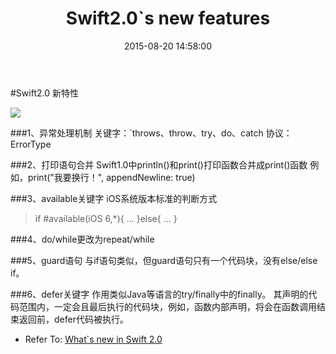 ﻿---
layout: post
title:  "Swift2.0`s new features"
date:   2015-08-20 14:58:00
categories: Swift
---

#Swift2.0 新特性

![](https://developer.apple.com/assets/elements/icons/128x128/swift.png)

###1、异常处理机制
    关键字：`throws、throw、try、do、catch
    协议：ErrorType
    
###2、打印语句合并
    Swift1.0中println()和print()打印函数合并成print()函数
    例如，print("我要换行！", appendNewline: true)
    
###3、available关键字
iOS系统版本标准的判断方式

>if #available(iOS 6,*){
    ...
}else{
    ...
}

###4、do/while更改为repeat/while

###5、guard语句
    与if语句类似，但guard语句只有一个代码块，没有else/else if。
    
###6、defer关键字
    作用类似Java等语言的try/finally中的finally。
    其声明的代码范围内，一定会且最后执行的代码块，例如，函数内部声明，将会在函数调用结束返回前，defer代码被执行。

* Refer To:
  [What`s new in Swift 2.0](https://developer.apple.com/swift/) 
  